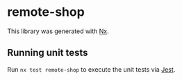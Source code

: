 # remote-shop

This library was generated with [Nx](https://nx.dev).

## Running unit tests

Run `nx test remote-shop` to execute the unit tests via [Jest](https://jestjs.io).
